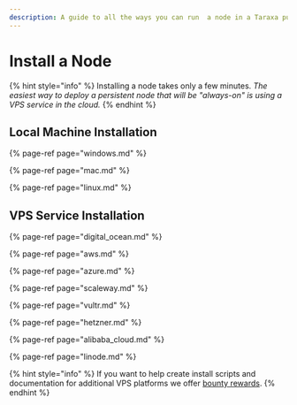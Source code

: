```yaml
---
description: A guide to all the ways you can run  a node in a Taraxa public testnet
---
```


# Install a Node

{% hint style="info" %}
Installing a node takes only a few minutes.   _The easiest way to deploy a persistent node that will be "always-on" is using a VPS service in the cloud._
{% endhint %}

## Local Machine Installation

{% page-ref page="windows.md" %}

{% page-ref page="mac.md" %}

{% page-ref page="linux.md" %}

## VPS Service Installation

{% page-ref page="digital\_ocean.md" %}

{% page-ref page="aws.md" %}

{% page-ref page="azure.md" %}

{% page-ref page="scaleway.md" %}

{% page-ref page="vultr.md" %}

{% page-ref page="hetzner.md" %}

{% page-ref page="alibaba\_cloud.md" %}

{% page-ref page="linode.md" %}



{% hint style="info" %}
If you want to help create install scripts and documentation for additional VPS platforms we offer [bounty rewards](https://community.taraxa.io/).
{% endhint %}

